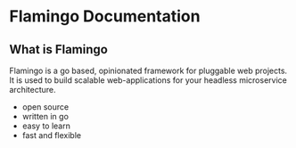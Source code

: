 # Flamingo Documentation

## What is Flamingo

Flamingo is a go based, opinionated framework for pluggable web projects.
It is used to build scalable web-applications for your headless microservice architecture.

* open source
* written in go
* easy to learn
* fast and flexible
